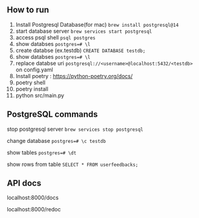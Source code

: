 ## How to run

1. Install Postgresql Database(for mac) `brew install postgresql@14`
2. start database server `brew services start postgresql`
3. access psql shell `psql postgres`
4. show databses `postgres=# \l`
5. create databse (ex.testdb) `CREATE DATABASE testdb;`
6. show databses `postgres=# \l`
7. replace databse uri `postgresql://<username>@localhost:5432/<testdb>` on config.yaml
4. Install poetry : https://python-poetry.org/docs/
5. poetry shell
6. poetry install 
7. python src/main.py

## PostgreSQL commands
stop postgresql server `brew services stop postgresql`

change database `postgres=# \c testdb`

show tables `postgres=# \dt`

show rows from table `SELECT * FROM userfeedbacks;`
## API docs
localhost:8000/docs

localhost:8000/redoc